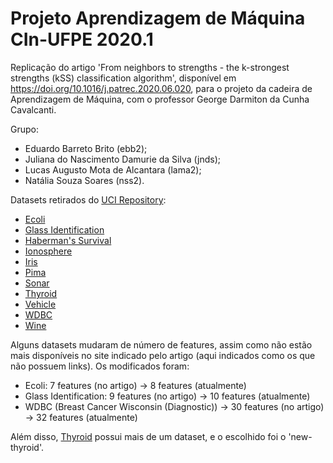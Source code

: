 # Projeto Aprendizagem de Máquina CIn-UFPE 2020.1
Replicação do artigo 'From neighbors to strengths - the k-strongest strengths (kSS) classification algorithm', disponível em https://doi.org/10.1016/j.patrec.2020.06.020, para o projeto da cadeira de Aprendizagem de Máquina, com o professor George Darmiton da Cunha Cavalcanti.

Grupo:
* Eduardo Barreto Brito (ebb2);
* Juliana do Nascimento Damurie da Silva (jnds);
* Lucas Augusto Mota de Alcantara (lama2);
* Natália Souza Soares (nss2).

Datasets retirados do [UCI Repository](https://archive.ics.uci.edu/ml/index.php):
* [Ecoli](https://archive.ics.uci.edu/ml/datasets/Ecoli)
* [Glass Identification](https://archive.ics.uci.edu/ml/datasets/Glass+Identification)
* [Haberman's Survival](https://archive.ics.uci.edu/ml/datasets/Haberman%27s+Survival)
* [Ionosphere](https://archive.ics.uci.edu/ml/datasets/Ionosphere)
* [Iris](https://archive.ics.uci.edu/ml/datasets/Iris)
* [Pima](https://www.kaggle.com/uciml/pima-indians-diabetes-database)
* [Sonar](https://archive.ics.uci.edu/ml/datasets/Connectionist+Bench+%28Sonar%2C+Mines+vs.+Rocks%29)
* [Thyroid](https://archive.ics.uci.edu/ml/datasets/Thyroid+Disease)
* [Vehicle](https://archive.ics.uci.edu/ml/datasets/Statlog+%28Vehicle+Silhouettes%29)
* [WDBC](https://archive.ics.uci.edu/ml/datasets/Breast+Cancer+Wisconsin+%28Diagnostic%29)
* [Wine](https://archive.ics.uci.edu/ml/datasets/Wine)

Alguns datasets mudaram de número de features, assim como não estão mais disponíveis no site indicado pelo artigo (aqui indicados como os que não possuem links). Os modificados foram:
* Ecoli: 7 features (no artigo) -> 8 features (atualmente)
* Glass Identification: 9 features (no artigo) -> 10 features (atualmente)
* WDBC (Breast Cancer Wisconsin (Diagnostic)) -> 30 features (no artigo) -> 32 features (atualmente)

Além disso, [Thyroid](https://archive.ics.uci.edu/ml/datasets/Thyroid+Disease) possui mais de um dataset, e o escolhido foi o 'new-thyroid'.